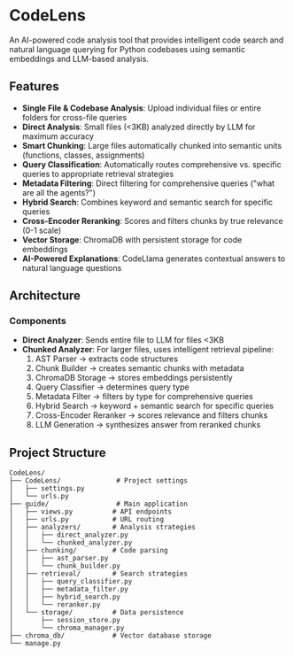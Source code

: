# CodeLens

An AI-powered code analysis tool that provides intelligent code search and natural language querying for Python codebases using semantic embeddings and LLM-based analysis.

## Features

- **Single File & Codebase Analysis**: Upload individual files or entire folders for cross-file queries
- **Direct Analysis**: Small files (<3KB) analyzed directly by LLM for maximum accuracy
- **Smart Chunking**: Large files automatically chunked into semantic units (functions, classes, assignments)
- **Query Classification**: Automatically routes comprehensive vs. specific queries to appropriate retrieval strategies
- **Metadata Filtering**: Direct filtering for comprehensive queries ("what are all the agents?")
- **Hybrid Search**: Combines keyword and semantic search for specific queries
- **Cross-Encoder Reranking**: Scores and filters chunks by true relevance (0-1 scale)
- **Vector Storage**: ChromaDB with persistent storage for code embeddings
- **AI-Powered Explanations**: CodeLlama generates contextual answers to natural language questions

## Architecture

### Components

- **Direct Analyzer**: Sends entire file to LLM for files <3KB
- **Chunked Analyzer**: For larger files, uses intelligent retrieval pipeline:
  1. AST Parser → extracts code structures
  2. Chunk Builder → creates semantic chunks with metadata
  3. ChromaDB Storage → stores embeddings persistently
  4. Query Classifier → determines query type
  5. Metadata Filter → filters by type for comprehensive queries
  6. Hybrid Search → keyword + semantic search for specific queries
  7. Cross-Encoder Reranker → scores relevance and filters chunks
  8. LLM Generation → synthesizes answer from reranked chunks

## Project Structure

```
CodeLens/
├── CodeLens/              # Project settings
│   ├── settings.py
│   └── urls.py
├── guide/                 # Main application
│   ├── views.py          # API endpoints
│   ├── urls.py           # URL routing
│   ├── analyzers/        # Analysis strategies
│   │   ├── direct_analyzer.py
│   │   └── chunked_analyzer.py
│   ├── chunking/         # Code parsing
│   │   ├── ast_parser.py
│   │   └── chunk_builder.py
│   ├── retrieval/        # Search strategies
│   │   ├── query_classifier.py
│   │   ├── metadata_filter.py
│   │   ├── hybrid_search.py
│   │   └── reranker.py
│   └── storage/          # Data persistence
│       ├── session_store.py
│       └── chroma_manager.py
├── chroma_db/            # Vector database storage
└── manage.py
```

